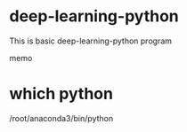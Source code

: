 # deep-learning-python
This is basic deep-learning-python program

memo
# which python
/root/anaconda3/bin/python

